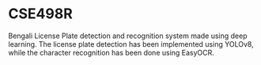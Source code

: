 # CSE498R
Bengali License Plate detection and recognition system made using deep learning. The license plate detection has been implemented using YOLOv8, while the character recognition has been done using EasyOCR.
